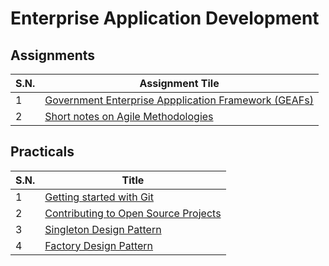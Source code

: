 # Enterprise Application Development

## Assignments

| S.N. | Assignment Tile |
| --- | --- |
| 1 | [Government Enterprise Appplication Framework (GEAFs)] |
| 2 | [Short notes on Agile Methodologies] |

[Government Enterprise Appplication Framework (GEAFs)]:https://github.com/SabinManUtd/SabinAdhikari-EAD/blob/master/Assignments/Assignment_1.md
[Short notes on Agile Methodologies]:https://github.com/SabinManUtd/SabinAdhikari-EAD/blob/master/Assignments/Assignment_2.md
## Practicals

| S.N. | Title |
| --- | --- |
| 1 | [Getting started with Git] |
| 2 | [Contributing to Open Source Projects] |
| 3 | [Singleton Design Pattern] |
| 4 | [Factory Design Pattern] |

[Getting started with Git]:https://github.com/SabinManUtd/SabinAdhikari-EAD/blob/master/Practicals/Lab1/Getting%20started%20with%20Git.md
[Contributing to Open Source Projects]:https://github.com/SabinManUtd/SabinAdhikari-EAD/blob/master/Practicals/Lab2/Contributing%20to%20Projects.md
[Singleton Design Pattern]:https://github.com/SabinManUtd/SabinAdhikari-EAD/tree/master/Practicals/Lab3
[Factory Design Pattern]:https://github.com/SabinManUtd/SabinAdhikari-EAD/blob/master/Practicals/Lab4/FactoryPatternDemo.java
